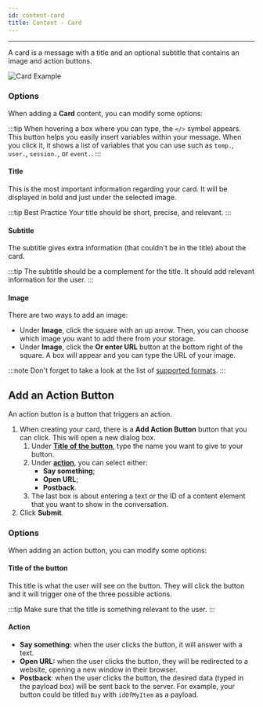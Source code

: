 ```yaml
---
id: content-card
title: Content - Card
---
```


---

A card is a message with a title and an optional subtitle that contains an image and action buttons.

![Card Example](/assets/card-example.png)

### Options

When adding a **Card** content, you can modify some options:

:::tip
When hovering a box where you can type, the `</>` symbol appears. This button helps you easily insert variables within your message. When you click it, it shows a list of variables that you can use such as `temp.`, `user.`, `session.`, or `event.`.
:::

#### Title

This is the most important information regarding your card. It will be displayed in bold and just under the selected image.

:::tip Best Practice
Your title should be short, precise, and relevant.
:::

#### Subtitle

The subtitle gives extra information (that couldn't be in the title) about the card.

:::tip
The subtitle should be a complement for the title. It should add relevant information for the user.
:::

#### Image

There are two ways to add an image:

- Under **Image**, click the square with an up arrow. Then, you can choose which image you want to add there from your storage.
- Under **Image**, click the **Or enter URL** button at the bottom right of the square. A box will appear and you can type the URL of your image.

:::note
Don't forget to take a look at the list of [supported formats](/building-chatbots/flow-editor/content-elements/content-image#supported-formats).
:::

## Add an Action Button

An action button is a button that triggers an action.

1. When creating your card, there is a **Add Action Button** button that you can click. This will open a new dialog box.
   1. Under **[Title of the button](#title-of-the-button)**, type the name you want to give to your button.
   1. Under **[action](#action)**, you can select either:
      - **Say something**;
      - **Open URL**;
      - **Postback**.
   1. The last box is about entering a text or the ID of a content element that you want to show in the conversation.
1. Click **Submit**.

### Options

When adding an action button, you can modify some options:

#### Title of the button

This title is what the user will see on the button. They will click the button and it will trigger one of the three possible actions.

:::tip
Make sure that the title is something relevant to the user.
:::

#### Action

- **Say something:** when the user clicks the button, it will answer with a text.
- **Open URL:** when the user clicks the button, they will be redirected to a website, opening a new window in their browser.
- **Postback**: when the user clicks the button, the desired data (typed in the payload box) will be sent back to the server. For example, your button could be titled `Buy` with `idOfMyItem` as a payload.
